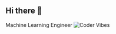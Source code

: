 ## Hi there 👋
Machine Learning Engineer
![Coder Vibes](https://media.giphy.com/media/78XCFBGOlS6keY1Bil/giphy.gif)

<!--
**AadhithyaB/AadhithyaB** is a ✨ _special_ ✨ repository because its `README.md` (this file) appears on your GitHub profile.

Here are some ideas to get you started:

- 🔭 I’m currently working on ...
- 🌱 I’m currently learning ...
- 👯 I’m looking to collaborate on ...
- 🤔 I’m looking for help with ...
- 💬 Ask me about ...
- 📫 How to reach me: ...
- 😄 Pronouns: ...
- ⚡ Fun fact: ...
-->

